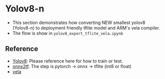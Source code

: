 # Yolov8-n
- This section demonstrates how converting NEW smallest yolov8 (Yolov8-n) to deployment friendly tflite model and ARM's vela compiler.
- The flow is show in `yolov8_export_tflite_vela.ipynb`

## Reference
- [Yolov8](https://github.com/ultralytics/ultralytics/tree/main): Please reference here for how to train or test.
- [onnx2tf](https://github.com/PINTO0309/onnx2tf): The step is pytorch -> onnx -> tflite (int8 or float)
- [vela](https://pypi.org/project/ethos-u-vela/) 
